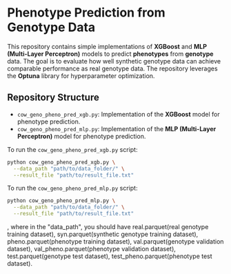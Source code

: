 # Phenotype Prediction from Genotype Data

This repository contains simple implementations of **XGBoost** and **MLP (Multi-Layer Perceptron)** models to predict **phenotypes** from **genotype** data. The goal is to evaluate how well synthetic genotype data can achieve comparable performance as real genotype data. The repository leverages the **Optuna** library for hyperparameter optimization.

## Repository Structure

- `cow_geno_pheno_pred_xgb.py`: Implementation of the **XGBoost** model for phenotype prediction.
- `cow_geno_pheno_pred_mlp.py`: Implementation of the **MLP (Multi-Layer Perceptron)** model for phenotype prediction.

To run the `cow_geno_pheno_pred_xgb.py` script:

```bash
python cow_geno_pheno_pred_xgb.py \
  --data_path "path/to/data_folder/" \
  --result_file "path/to/result_file.txt"
```

To run the `cow_geno_pheno_pred_mlp.py` script:

```bash
python cow_geno_pheno_pred_mlp.py \
  --data_path "path/to/data_folder/" \
  --result_file "path/to/result_file.txt"
```

, where in the "data_path", you should have real.parquet(real genotype training dataset), syn.parquet(synthetic genotype training dataset), pheno.parquet(phenotype training dataset), val.parquet(genotype validation dataset), val_pheno.parquet(phenotype validation dataset), test.parquet(genotype test dataset), test_pheno.parquet(phenotype test dataset).
